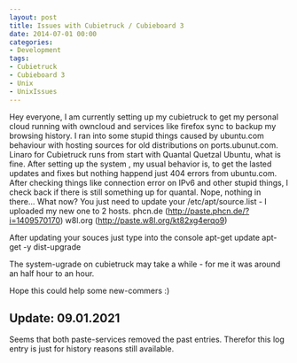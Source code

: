 ```yaml
---
layout: post
title: Issues with Cubietruck / Cubieboard 3
date: 2014-07-01 00:00
categories:
- Development
tags: 
- Cubietruck 
- Cubieboard 3
- Unix
- UnixIssues
---
```


Hey everyone, I am currently setting up my cubietruck to get my personal cloud running with owncloud and services like firefox sync to backup my browsing history. I ran into some stupid things caused by ubuntu.com behaviour with hosting sources for old distributions on ports.ubunut.com. Linaro for Cubietruck runs from start with Quantal Quetzal Ubuntu, what is fine. After setting up the system , my usual behavior is, to get the lasted updates and fixes but nothing happend just 404 errors from ubuntu.com. After checking things like connection error on IPv6 and other stupid things, I check back if there is still something up for quantal. Nope, nothing in there... What now? You just need to update your /etc/apt/source.list - I uploaded my new one to 2 hosts. phcn.de (http://paste.phcn.de/?i=1409570170) w8l.org (http://paste.w8l.org/kt82xg4erqo9)

After updating your souces just type into the console apt-get update apt-get -y dist-upgrade

The system-ugrade on cubietruck may take a while - for me it was around an half hour to an hour.

Hope this could help some new-commers :)

## Update: 09.01.2021

Seems that both paste-services removed the past entries. Therefor this log entry is just for history reasons still available. 